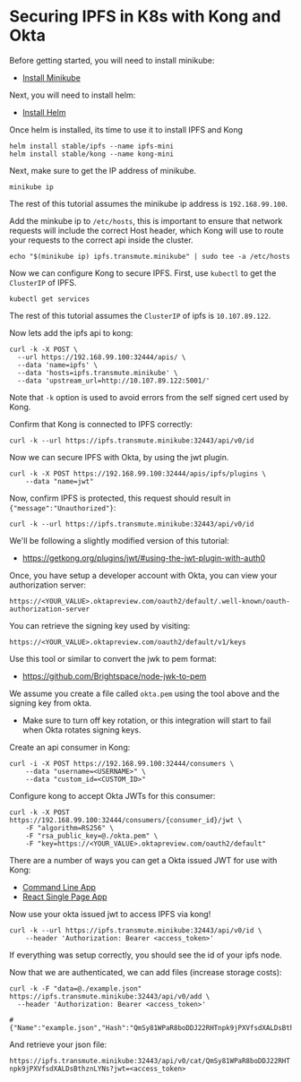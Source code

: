 # Securing IPFS in K8s with Kong and Okta

Before getting started, you will need to install minikube:

- [Install Minikube](https://kubernetes.io/docs/getting-started-guides/minikube/)

Next, you will need to install helm:

- [Install Helm](https://github.com/kubernetes/helm/blob/master/docs/install.md)

Once helm is installed, its time to use it to install IPFS and Kong

```
helm install stable/ipfs --name ipfs-mini
helm install stable/kong --name kong-mini
```

Next, make sure to get the IP address of minikube.

```
minikube ip
```

The rest of this tutorial assumes the minikube ip address is `192.168.99.100`.

Add the minkube ip to `/etc/hosts`, this is important to ensure that network requests will include the correct Host header, which Kong will use to route your requests to the correct api inside the cluster.

```
echo "$(minikube ip) ipfs.transmute.minikube" | sudo tee -a /etc/hosts
```

Now we can configure Kong to secure IPFS. First, use `kubectl` to get the `ClusterIP` of IPFS.

```
kubectl get services
```

The rest of this tutorial assumes the `ClusterIP` of ipfs is `10.107.89.122`.

Now lets add the ipfs api to kong:

```
curl -k -X POST \
  --url https://192.168.99.100:32444/apis/ \
  --data 'name=ipfs' \
  --data 'hosts=ipfs.transmute.minikube' \
  --data 'upstream_url=http://10.107.89.122:5001/'
```

Note that `-k` option  is used to avoid errors from the self signed cert used by Kong.

Confirm that Kong is connected to IPFS correctly:

```
curl -k --url https://ipfs.transmute.minikube:32443/api/v0/id
```

Now we can secure IPFS with Okta, by using the jwt plugin.

```
curl -k -X POST https://192.168.99.100:32444/apis/ipfs/plugins \
    --data "name=jwt"
```

Now, confirm IPFS is protected, this request should result in `{"message":"Unauthorized"}`:

```
curl -k --url https://ipfs.transmute.minikube:32443/api/v0/id
```

We'll be following a slightly modified version of this tutorial:

- https://getkong.org/plugins/jwt/#using-the-jwt-plugin-with-auth0

Once, you have setup a developer account with Okta, you can view your authorization server:

`https://<YOUR_VALUE>.oktapreview.com/oauth2/default/.well-known/oauth-authorization-server`

You can retrieve the signing key used by visiting:

`https://<YOUR_VALUE>.oktapreview.com/oauth2/default/v1/keys`

Use this tool or similar to convert the jwk to pem format:

- https://github.com/Brightspace/node-jwk-to-pem

We assume you create a file called `okta.pem` using the tool above and the signing key from okta.

* Make sure to turn off key rotation, or this integration will start to fail when Okta rotates signing keys.

Create an api consumer in Kong:

```
curl -i -X POST https://192.168.99.100:32444/consumers \
    --data "username=<USERNAME>" \
    --data "custom_id=<CUSTOM_ID>"
```

Configure kong to accept Okta JWTs for this consumer:

```
curl -k -X POST https://192.168.99.100:32444/consumers/{consumer_id}/jwt \
    -F "algorithm=RS256" \
    -F "rsa_public_key=@./okta.pem" \
    -F "key=https://<YOUR_VALUE>.oktapreview.com/oauth2/default"
```

There are a number of ways you can get a Okta issued JWT for use with Kong:

- [Command Line App](https://developer.okta.com/authentication-guide/implementing-authentication/auth-code-pkce)
- [React Single Page App](https://developer.okta.com/blog/2017/03/30/react-okta-sign-in-widget)

Now use your okta issued jwt to access IPFS via kong!

```
curl -k --url https://ipfs.transmute.minikube:32443/api/v0/id \
    --header 'Authorization: Bearer <access_token>'
```

If everything was setup correctly, you should see the id of your ipfs node.

Now that we are authenticated, we can add files (increase storage costs):

```
curl -k -F "data=@./example.json" https://ipfs.transmute.minikube:32443/api/v0/add \
  --header 'Authorization: Bearer <access_token>'

# {"Name":"example.json","Hash":"QmSy81WPaR8boDDJ22RHTnpk9jPXVfsdXALDsBthznLYNs"}
```

And retrieve your json file:

`https://ipfs.transmute.minikube:32443/api/v0/cat/QmSy81WPaR8boDDJ22RHTnpk9jPXVfsdXALDsBthznLYNs?jwt=<access_token>`
